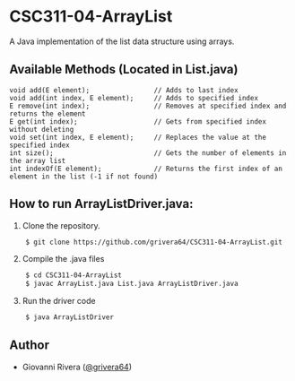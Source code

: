 # CSC311-04-ArrayList

A Java implementation of the list data structure using arrays.

## Available Methods (Located in List.java)

    void add(E element);                // Adds to last index
    void add(int index, E element);     // Adds to specified index
    E remove(int index);                // Removes at specified index and returns the element
    E get(int index);                   // Gets from specified index without deleting
    void set(int index, E element);     // Replaces the value at the specified index
    int size();                         // Gets the number of elements in the array list
    int indexOf(E element);             // Returns the first index of an element in the list (-1 if not found)

## How to run ArrayListDriver.java:

1. Clone the repository.
```bash
    $ git clone https://github.com/grivera64/CSC311-04-ArrayList.git
```
2. Compile the .java files
```bash
    $ cd CSC311-04-ArrayList
    $ javac ArrayList.java List.java ArrayListDriver.java
```
3. Run the driver code
```bash
    $ java ArrayListDriver
```

## Author

- Giovanni Rivera ([@grivera64](https://github.com/grivera64))